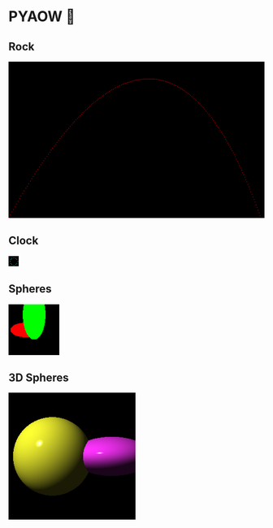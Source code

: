 # PYAOW :rocket:

## Rock

![Rock](https://raw.githubusercontent.com/pairing-with-matt-and-mike/pyaow/master/rock.png "Rock")

## Clock

![Clock](https://raw.githubusercontent.com/pairing-with-matt-and-mike/pyaow/master/clock.png "Clock")

## Spheres

![Spheres](https://raw.githubusercontent.com/pairing-with-matt-and-mike/pyaow/master/sphere.png "Spheres")

## 3D Spheres

![3D Spheres](https://raw.githubusercontent.com/pairing-with-matt-and-mike/pyaow/master/3dSphere.png "3D Spheres")
